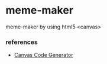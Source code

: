 # meme-maker

meme-maker by using html5 &lt;canvas&gt;

### references

- [Canvas Code Generator](https://aicode-weld.vercel.app/generators/canvas)
